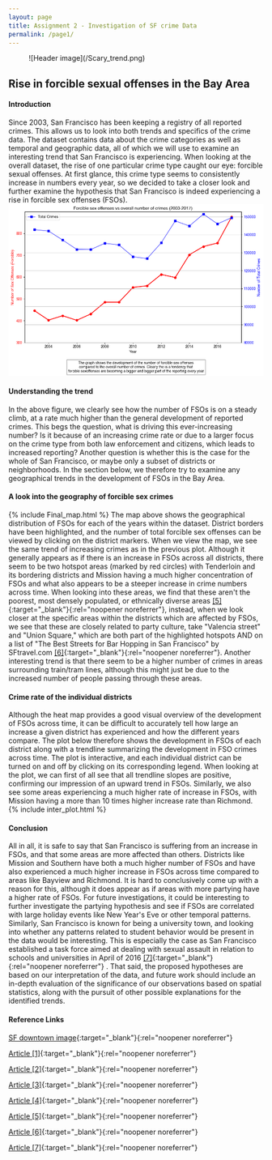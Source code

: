```yaml
---
layout: page
title: Assignment 2 - Investigation of SF crime Data
permalink: /page1/
---
```


<figure markdown="span">
    ![Header image](/Scary_trend.png)
</figure>

## Rise in forcible sexual offenses in the Bay Area

#### Introduction
Since 2003, San Francisco has been keeping a registry of all reported crimes. This allows us to look into both trends and specifics of the crime data. The dataset contains data about the crime categories as well as temporal and geographic data, all of which we will use to examine an interesting trend that San Francisco is experiencing. When looking at the overall dataset, the rise of one particular crime type caught our eye: forcible sexual offenses. At first glance, this crime type seems to consistently increase in numbers every year, so we decided to take a closer look and further examine the hypothesis that San Francisco is indeed experiencing a rise in forcible sex offenses (FSOs).
![My image](/SC_trend.png)

#### Understanding the trend
In the above figure, we clearly see how the number of FSOs is on a steady climb, at a rate much higher than the general development of reported crimes. This begs the question, what is driving this ever-increasing number? Is it because of an increasing crime rate or due to a larger focus on the crime type from both law enforcement and citizens, which leads to increased reporting? Another question is whether this is the case for the whole of San Francisco, or maybe only a subset of districts or neighborhoods. In the section below, we therefore try to examine any geographical trends in the development of FSOs in the Bay Area.

#### A look into the geography of forcible sex crimes
{% include Final_map.html %}
The map above shows the geographical distribution of FSOs for each of the years within the dataset. District borders have been highlighted, and the number of total forcible sex offenses can be viewed by clicking on the district markers. When we view the map, we see the same trend of increasing crimes as in the previous plot. Although it generally appears as if there is an increase in FSOs across all districts, there seem to be two hotspot areas (marked by red circles) with Tenderloin and its bordering districts and Mission having a much higher concentration of FSOs and what also appears to be a steeper increase in crime numbers across time. When looking into these areas, we find that these aren't the poorest, most densely populated, or ethnically diverse areas [[5]](https://sfstandard.com/2022/12/08/san-francisco-neighborhood-new-census-data-maps/){:target="_blank"}{:rel="noopener noreferrer"}, instead, when we look closer at the specific areas within the districts which are affected by FSOs, we see that these are closely related to party culture, take "Valencia street" and "Union Square," which are both part of the highlighted hotspots AND on a list of "The Best Streets for Bar Hopping in San Francisco" by SFtravel.com [[6]](sftravel.com/article/best-streets-bar-hopping-san-francisco){:target="_blank"}{:rel="noopener noreferrer"}. Another interesting trend is that there seem to be a higher number of crimes in areas surrounding train/tram lines, although this might just be due to the increased number of people passing through these areas. 

#### Crime rate of the individual districts
Although the heat map provides a good visual overview of the development of FSOs across time, it can be difficult to accurately tell how large an increase a given district has experienced and how the different years compare. The plot below therefore shows the development in FSOs of each district along with a trendline summarizing the development in FSO crimes across time. The plot is interactive, and each individual district can be turned on and off by clicking on its corresponding legend. When looking at the plot, we can first of all see that all trendline slopes are positive, confirming our impression of an upward trend in FSOs. Similarly, we also see some areas experiencing a much higher rate of increase in FSOs, with Mission having a more than 10 times higher increase rate than Richmond.
{% include inter_plot.html %}

#### Conclusion
All in all, it is safe to say that San Francisco is suffering from an increase in FSOs, and that some areas are more affected than others. Districts like Mission and Southern have both a much higher number of FSOs and have also experienced a much higher increase in FSOs across time compared to areas like Bayview and Richmond. It is hard to conclusively come up with a reason for this, although it does appear as if areas with more partying have a higher rate of FSOs. For future investigations, it could be interesting to further investigate the partying hypothesis and see if FSOs are correlated with large holiday events like New Year's Eve or other temporal patterns. Similarly, San Francisco is known for being a university town, and looking into whether any patterns related to student behavior would be present in the data would be interesting. This is especially the case as San Francisco established a task force aimed at dealing with sexual assault in relation to schools and universities in April of 2016 [[7]](https://sfgov.org/dosw/sites/default/files/Safer%20Schools%20Sexual%20Assault%20Task%20Force%20Report.pdf){:target="_blank"}{:rel="noopener noreferrer"}
. That said, the proposed hypotheses are based on our interpretation of the data, and future work should include an in-depth evaluation of the significance of our observations based on spatial statistics, along with the pursuit of other possible explanations for the identified trends.


#### Reference Links

[SF downtown image](https://cdn.britannica.com/51/178051-050-3B786A55/San-Francisco.jpg){:target="_blank"}{:rel="noopener noreferrer"}

[Article [1]](https://hoodline.com/2024/03/san-francisco-man-convicted-for-sexual-assault-of-elderly-woman-faces-up-to-10-years/){:target="_blank"}{:rel="noopener noreferrer"}

[Article [2]](https://www.cbsnews.com/sanfrancisco/news/san-francisco-man-horrific-child-sexual-assault-facing-50-years-to-life/){:target="_blank"}{:rel="noopener noreferrer"}

[Article [3]](https://sfist.com/2015/11/24/sf_state_officials_refuse_to_commen/){:target="_blank"}{:rel="noopener noreferrer"}

[Article [4]](https://www.eastbaytimes.com/2016/10/23/bay-area-colleges-keep-most-sexual-assault-reports-quiet/){:target="_blank"}{:rel="noopener noreferrer"}

[Article [5]](https://sfstandard.com/2022/12/08/san-francisco-neighborhood-new-census-data-maps/){:target="_blank"}{:rel="noopener noreferrer"}

[Article [6]](https://www.sftravel.com/article/best-streets-bar-hopping-san-francisco){:target="_blank"}{:rel="noopener noreferrer"}

[Article [7]](https://sfgov.org/dosw/sites/default/files/Safer%20Schools%20Sexual%20Assault%20Task%20Force%20Report.pdf){:target="_blank"}{:rel="noopener noreferrer"}

